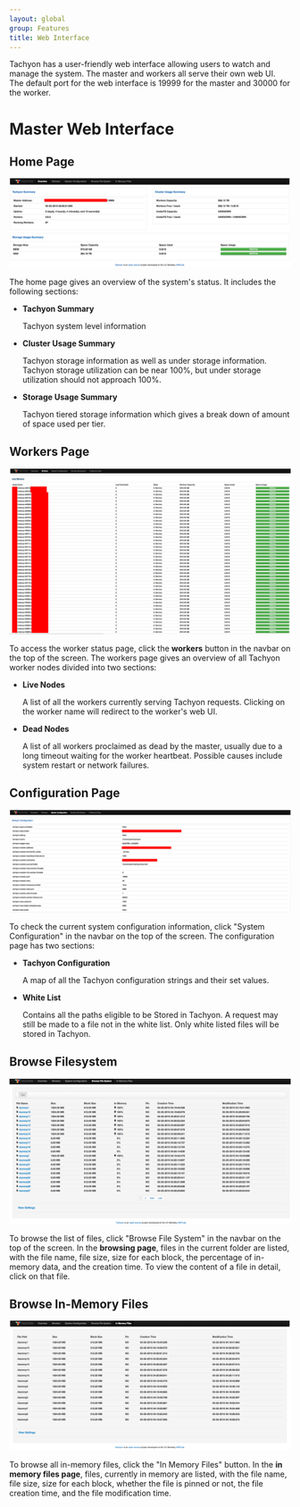 ```yaml
---
layout: global
group: Features
title: Web Interface
---
```


Tachyon has a user-friendly web interface allowing users to watch and manage the system. The master and workers all serve their own web UI. The default port for the web interface is 19999 for the master and 30000 for the worker.

# Master Web Interface

## Home Page
![home](./img/screenshot_overview.png)

The home page gives an overview of the system's status. It includes the following sections:

* **Tachyon Summary**

    Tachyon system level information

* **Cluster Usage Summary**

    Tachyon storage information as well as under storage information. Tachyon storage utilization can be near 100%, but under storage utilization should not approach 100%.

* **Storage Usage Summary**

    Tachyon tiered storage information which gives a break down of amount of space used per tier.

## Workers Page
![workers](./img/screenshot_workers.png)

To access the worker status page, click the **workers** button in the navbar on the top of the screen. The workers page gives an overview of all Tachyon worker nodes divided into two sections:

* **Live Nodes**

    A list of all the workers currently serving Tachyon requests. Clicking on the worker name will redirect to the worker's web UI.

* **Dead Nodes**

    A list of all workers proclaimed as dead by the master, usually due to a long timeout waiting for the worker heartbeat. Possible causes include system restart or network failures.

## Configuration Page
![configurations](./img/screenshot_systemConfiguration.png)

To check the current system configuration information, click "System Configuration" in the navbar on the top of the screen. The configuration page has two sections:

* **Tachyon Configuration**

	A map of all the Tachyon configuration strings and their set values.

* **White List**

    Contains all the paths eligible to be Stored in Tachyon. A request may still be made to a file not in the white list. Only white listed files will be stored in Tachyon.

## Browse Filesystem
![browse](./img/screenshot_browseFileSystem.png)

To browse the list of files, click "Browse File System" in the navbar on the top of the screen. In the **browsing page**, files in the current folder are listed, with the file name, file size, size for each block, the percentage of in-memory data, and the creation time. To view the content of a file in detail, click on that file.

## Browse In-Memory Files
![inMemFiles](./img/screenshot_inMemoryFiles.png)

To browse all in-memory files, click the "In Memory Files" button. In the **in memory files page**, files, currently in memory are listed, with the file name, file size, size for each block, whether the file is pinned or not, the file creation time, and the file modification time.
